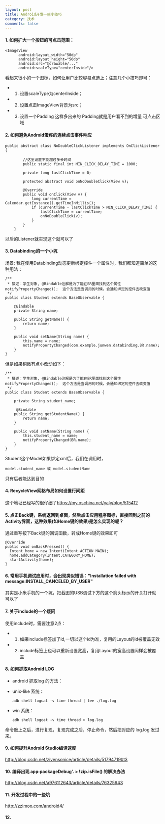 ```yaml
---
layout: post
title: Android开发一些小技巧
category: 技术
comments: false
---
```


#### 1. 如何扩大一个按钮的可点击范围：

```
<ImageView
      android:layout_width="50dp"
      android:layout_height="50dp"
      android:src="@drawable/..." 
      android:scaleType="centerInside"/>
```
看起来很小的一个图标，如何让用户比较容易点选上；注意几个小技巧即可：

* 1. 设置scaleType为centerInside；
* 2. 设置点击ImageView背景为src；
* 3. 设置一个Padding 这样多出来的 Padding就是用户看不到的增量		可点击区域

#### 2. 如何避免Android蛋疼的连续点击事件响应

```
public abstract class NoDoubleClickListener implements OnClickListener {

		//这里设置不能超过多长时间
		public static final int MIN_CLICK_DELAY_TIME = 1000;
		
		private long lastClickTime = 0;
		
		protected abstract void onNoDoubleClick(View v);
		
		@Override
		public void onClick(View v) {
			long currentTime = Calendar.getInstance().getTimeInMillis();
			if (currentTime - lastClickTime > MIN_CLICK_DELAY_TIME) {
				lastClickTime = currentTime;
				onNoDoubleClick(v);
			} 
		}   
	}
```
以后的Listener就实现这个就可以了


#### 3. Databinding的一个小坑

场景: 我在使用Databinding动态更新绑定控件一个属性时，我们都知道简单的这种用法：

```
/**
 * 描述：学生对象, @Bindable注解是为了能在BR里面找到这个属性     notifyPropertyChanged();  这个方法是当调用的时候，会通知绑定的控件去改变值
 */
public class Student extends BaseObservable {

    @Bindable
    private String name;

    public String getName() {
        return name;
    }

    public void setName(String name) {
        this.name = name;
        notifyPropertyChanged(com.example.junwen.databinding.BR.name);
    }
}

```

但是如果稍微有点小改动如下：

```
/**
 * 描述：学生对象, @Bindable注解是为了能在BR里面找到这个属性     notifyPropertyChanged();  这个方法是当调用的时候，会通知绑定的控件去改变值
 */
public class Student extends BaseObservable {

    private String student_name;

	 @Bindable
    public String getStudentName() {
        return name;
    }

    public void setName(String name) {
        this.student_name = name;
        notifyPropertyChanged(BR.name);
    }
}

```
Student这个Model如果绑定xml后，我们在调用时，

```
model.student_name 或 model.studentName

```

只有后者能达到目的

#### 4. RecycleView网格布局如何设置行间距
这个地址已经写的很仔细了<https://my.oschina.net/yaly/blog/515412>

#### 5. 点击Back键，系统返回到桌面，然后点击应用程序图标，直接回到之前的Activity界面，这种效果(如Home键的效果)是怎么实现的呢？
通过重写按下Back键的回调函数，转成Home键的效果即可

```
@Override
public void onBackPressed() {
  Intent home = new Intent(Intent.ACTION_MAIN);
  home.addCategory(Intent.CATEGORY_HOME);
  startActivity(home);
}

```

#### 6. 常用手机调试应用时，会出现类似错误："Installation failed with message:INSTALL_CANCELED_BY_USER"
其实是小米手机的一个坑，把截图的USB调试下方的这个箭头标示的开关打开就可以了

#### 7. 关于include的一个疑问
使用include时，需要注意2点：
 
 * 1. 如果include标签加了id,一切以这个id为准，复用的Layout的id被覆盖无效
 * 2. include标签上也可以重新设置宽高，复用Layout的宽高设置同样会被覆盖

#### 8. 如何抓取Android LOG

* android 抓取log 的方法：
* unix-like 系统：

	```
	adb shell logcat -v time thread | tee ./log.log
	
	```
	
* win 系统：
	
	```
	adb shell logcat -v time thread > log.log
	
	```
命令敲上之后，进行复现，复现完成之后，停止命令，然后把对应的 log.log 发过来。

#### 9. 如何提升Android Studio编译速度
<http://blog.csdn.net/zivensonice/article/details/51794719#t3>

#### 10. 编译出现 app:packageDebug'. > !zip.isFile() 的解决办法
<http://blog.csdn.net/a976112643/article/details/76325943>

#### 11. 开发过程中的一些坑
<http://zzimoo.com/android4/>

#### 12. 
